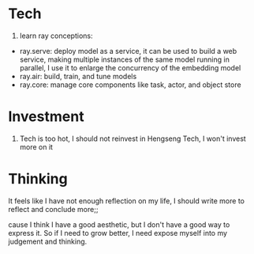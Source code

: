 # Tech
1. learn ray conceptions:
- ray.serve: deploy model as a service, it can be used to build a web service, making multiple instances of the same model running in parallel, I use it to enlarge the concurrency of the embedding model
- ray.air: build, train, and tune models
- ray.core: manage core components like task, actor, and object store

# Investment
1. Tech is too hot, I should not reinvest in Hengseng Tech, I won't invest more on it

# Thinking
It feels like I have not enough reflection on my life, I should write more to reflect and conclude more;;

cause I think I have a good aesthetic, but I don't have a good way to express it. So if I need to grow better, I need expose myself into my judgement and thinking.

